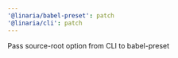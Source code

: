 ```yaml
---
'@linaria/babel-preset': patch
'@linaria/cli': patch
---
```


Pass source-root option from CLI to babel-preset
